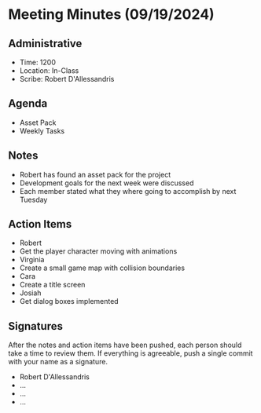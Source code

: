 # Meeting Minutes (09/19/2024)

## Administrative
* Time: 1200
* Location: In-Class
* Scribe: Robert D'Allessandris

## Agenda
* Asset Pack
* Weekly Tasks

## Notes
* Robert has found an asset pack for the project
* Development goals for the next week were discussed
 * Each member stated what they where going to accomplish by next Tuesday

## Action Items
* Robert
 * Get the player character moving with animations
* Virginia
 * Create a small game map with collision boundaries
* Cara
 * Create a title screen
* Josiah
 * Get dialog boxes implemented

## Signatures
After the notes and action items have been pushed, each person should take a time to review them. If everything is agreeable, push a single commit with your name as a signature. 
* Robert D'Allessandris
* ...
* ...
* ...


